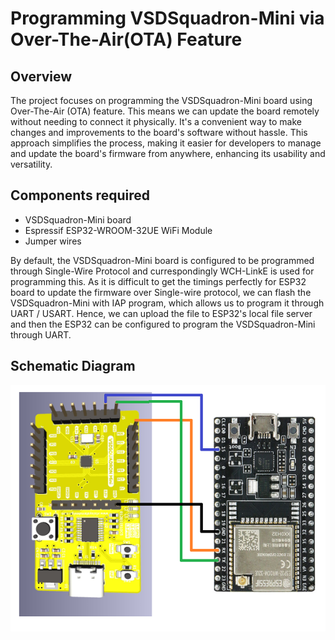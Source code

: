 # Programming VSDSquadron-Mini via Over-The-Air(OTA) Feature

## Overview
The project focuses on programming the VSDSquadron-Mini board using Over-The-Air (OTA) feature. This means we can update the board remotely without needing to connect it physically. It's a convenient way to make changes and improvements to the board's software without hassle. This approach simplifies the process, making it easier for developers to manage and update the board's firmware from anywhere, enhancing its usability and versatility.

## Components required
* VSDSquadron-Mini board
* Espressif ESP32-WROOM-32UE WiFi Module
* Jumper wires

By default, the VSDSquadron-Mini board is configured to be programmed through Single-Wire Protocol and currespondingly WCH-LinkE is used for programming this. As it is difficult to get the timings perfectly for ESP32 board to update the firmware over Single-wire protocol, we can flash the VSDSquadron-Mini with IAP program, which allows us to program it through UART / USART. Hence, we can upload the file to ESP32's local file server and then the ESP32 can be configured to program the VSDSquadron-Mini through UART.

## Schematic Diagram
![Schematic Diagram](week_1/schematic2.png)
